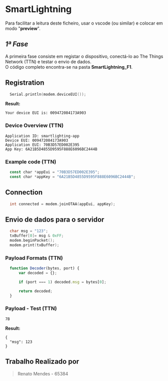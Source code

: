 # SmartLightning

Para facilitar a leitura deste ficheiro, usar o vscode (ou similar) e colocar em modo "__preview__".

## _1ª Fase_

A primeira fase  consiste em registar o dispositivo, conectá-lo ao The Things Network (TTN) e testar o envio de dados.<br>
O código completo encontra-se na pasta __SmartLightning_F1__.

 ## Registration

  ```c
    Serial.println(modem.deviceEUI());
  ```
 __Result:__

  ```plan
  Your device EUI is: 009472084173A903
  ```

 ### Device Overview (TTN)

  ```plan
  Application ID: smartlighting-app
  Device EUI: 009472084173A903
  Application EUI: 70B3D57ED002E395
  App Key: 6A21B5D4855D9595F888E6096BC2444B
  ```
 
 ### Example code (TTN)

  ```js
    const char *appEui = "70B3D57ED002E395";
    const char *appKey = "6A21B5D4855D9595F888E6096BC2444B";
  ```

## Connection

  ```c
    int connected = modem.joinOTAA(appEui, appKey);
  ```

## Envio de dados para o servidor

  ```c
    char msg = "123";
    txBuffer[0]= msg & 0xFF;
    modem.beginPacket();
    modem.print(txBuffer);
  ```

 ### Payload Formats (TTN)

  ```js
    function Decoder(bytes, port) {
        var decoded = {};

        if (port === 1) decoded.msg = bytes[0];

        return decoded;
    }
  ```
  
 ### Payload - Test (TTN)

  ```plan
  7B
  ```

 __Result:__

  ```plan
  {
    "msg": 123
  }
  ```

## Trabalho Realizado por

> Renato Mendes - 65384